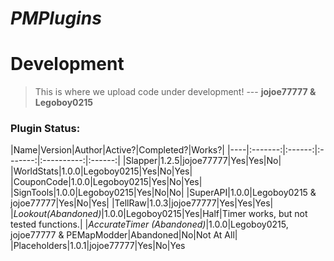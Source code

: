 # <b><i>PMPlugins</i></b>
# Development

> This is where we upload code under development!
--- <b>jojoe77777 & Legoboy0215</b>

<h3>Plugin Status:</h3>
|Name|Version|Author|Active?|Completed?|Works?|
|----|:-------:|:------:|:-------:|:----------:|:------:|
|Slapper|1.2.5|jojoe77777|Yes|Yes|No|
|WorldStats|1.0.0|Legoboy0215|Yes|No|Yes|
|CouponCode|1.0.0|Legoboy0215|Yes|No|Yes|
|SignTools|1.0.0|Legoboy0215|Yes|No|No|
|SuperAPI|1.0.0|Legoboy0215 & jojoe77777|Yes|No|Yes|
|TellRaw|1.0.3|jojoe77777|Yes|Yes|Yes|
|<i>Lookout(Abandoned)</i>|1.0.0|Legoboy0215|Yes|Half|Timer works, but not tested functions.|
|<i>AccurateTimer (Abandoned)</i></i>|1.0.0|Legoboy0215, jojoe77777 & PEMapModder|Abandoned|No|Not At All|
|Placeholders|1.0.1|jojoe77777|Yes|No|Yes
